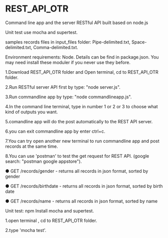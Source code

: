 # REST_API_OTR

Command line app and the server RESTful API built based on node.js

Unit test use mocha and supertest.

samples records files in input_files folder:  Pipe-delimited.txt, Space-delimited.txt, Comma-delimited.txt.

Environment requirements: Node. Details can be find in package.json. You may need install these moduler if you never use they before.

1.Download REST_API_OTR folder and Open terminal, cd to REST_API_OTR folder.

2.Run RESTful server API first by type: "node server.js".

3.Run commandline app by type: "node commandlineapp.js".

4.In the command line terminal, type in number 1 or 2 or 3 to choose what kind of outputs you want.

5.comandline app will do the post automatically to the REST API server.

6.you can exit commandline app by enter ctrl+c.

7.You can try open another new terminal to run commandline app and post records at the same time.

8.You can use 'postman' to test the get request for REST API. (google search: "postman google appstore"). 

● GET /records/gender - returns all records in json format, sorted by gender

● GET /records/birthdate - returns all records in json format, sorted by birth date

● GET /records/name - returns all records in json format, sorted by name


Unit test: npm Install mocha and supertest.

1.open terminal , cd to REST_API_OTR folder.

2.type 'mocha test'.